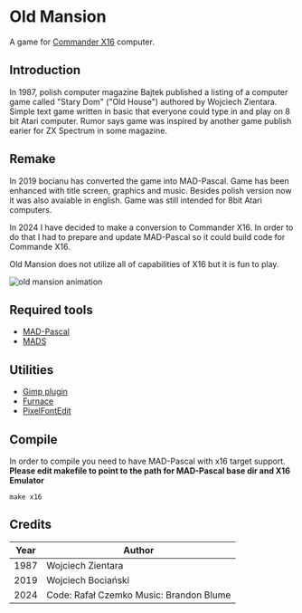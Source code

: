 # Old Mansion

A game for [Commander X16](https://www.commanderx16.com/) computer.

## Introduction

In 1987, polish computer magazine Bajtek published a listing of a computer game called "Stary Dom" ("Old House") authored by Wojciech Zientara. Simple text game written in basic that everyone could type in and play on 8 bit Atari computer. Rumor says game was inspired by another game publish earier for ZX Spectrum in some magazine.

## Remake

In 2019 bocianu has converted the game into MAD-Pascal. Game has been enhanced with title screen, graphics and music. Besides polish version now it was also avaiable in english.
Game was still intended for 8bit Atari computers.

In 2024 I have decided to make a conversion to Commander X16. In order to do that I had to prepare and update MAD-Pascal so it could build code for Commande X16.

Old Mansion does not utilize all of capabilities of X16 but it is fun to play.

![old mansion animation](resources/oldmansion.gif)

## Required tools

- [MAD-Pascal](https://github.com/MADRAFi/Mad-Pascal/tree/x16)
- [MADS](https://github.com/tebe6502/Mad-Assembler)

## Utilities

- [Gimp plugin](https://github.com/jestin/gimp-vera-tileset-plugin)
- [Furnace](https://tildearrow.org/furnace/)
- [PixelFontEdit](http://www.min.at/pixelfont)

## Compile

In order to compile you need to have MAD-Pascal with x16 target support.
**Please edit makefile to point to the path for MAD-Pascal base dir and X16 Emulator**

`
make x16
`

## Credits

| Year | Author                                   |
| ---- | ---------------------------------------- |
| 1987 | Wojciech Zientara                        |
| 2019 | Wojciech Bociański                       |
| 2024 | Code: Rafał Czemko  Music: Brandon Blume |
